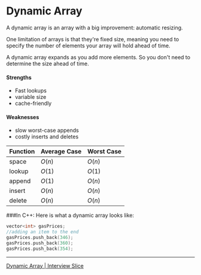 # Dynamic Array

A dynamic array is an array with a big improvement: automatic resizing.

One limitation of arrays is that they're fixed size, meaning you need to specify the number of elements your array will hold ahead of time.

A dynamic array expands as you add more elements. So you don't need to determine the size ahead of time.

#### Strengths
+ Fast lookups 
+ variable size
+ cache-friendly
#### Weaknesses
+ slow worst-case appends
+ costly inserts and deletes

Function | Average Case | Worst Case 
--- | --- | ---
space | $O(n)$ | $O(n)$
lookup | $O(1)$ | $O(1)$
append | $O(1)$ | $O(n)$
insert | $O(n)$ | $O(n)$
delete | $O(n)$ | $O(n)$

###In C++:
Here is what a dynamic array looks like: 
```cpp
vector<int> gasPrices;
//adding an item to the end 
gasPrices.push_back(346);
gasPrices.push_back(360);
gasPrices.push_back(354);

```

---
[Dynamic Array | Interview Slice](https://www.interviewcake.com/concept/cpp/dynamic-array?course=fc1&section=array-and-string-manipulation)